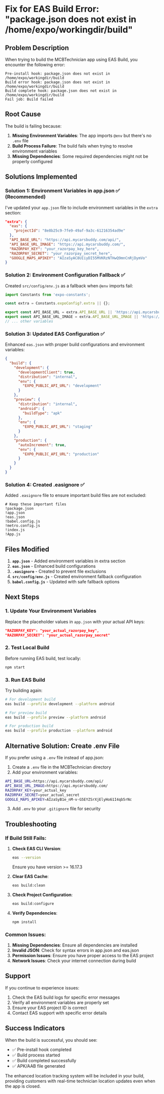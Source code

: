 # Fix for EAS Build Error: "package.json does not exist in /home/expo/workingdir/build"

## Problem Description
When trying to build the MCBTechnician app using EAS Build, you encounter the following error:
```
Pre-install hook: package.json does not exist in /home/expo/workingdir/build
Build error hook: package.json does not exist in /home/expo/workingdir/build
Build complete hook: package.json does not exist in /home/expo/workingdir/build
Fail job: Build failed
```

## Root Cause
The build is failing because:
1. **Missing Environment Variables**: The app imports `@env` but there's no `.env` file
2. **Build Process Failure**: The build fails when trying to resolve environment variables
3. **Missing Dependencies**: Some required dependencies might not be properly configured

## Solutions Implemented

### Solution 1: Environment Variables in app.json ✅ (Recommended)
I've updated your `app.json` file to include environment variables in the `extra` section:

```json
"extra": {
  "eas": {
    "projectId": "8e8b25c9-7fe9-49af-9a3c-61216354ad9e"
  },
  "API_BASE_URL": "https://api.mycarsbuddy.com/api/",
  "API_BASE_URL_IMAGE": "https://api.mycarsbuddy.com/",
  "RAZORPAY_KEY": "your_razorpay_key_here",
  "RAZORPAY_SECRET": "your_razorpay_secret_here",
  "GOOGLE_MAPS_APIKEY": "AIzaSyAC8UIiyDI55MVKRzNTHwQ9mnCnRjDymVo"
}
```

### Solution 2: Environment Configuration Fallback ✅
Created `src/config/env.js` as a fallback when `@env` imports fail:

```javascript
import Constants from 'expo-constants';

const extra = Constants.expoConfig?.extra || {};

export const API_BASE_URL = extra.API_BASE_URL || 'https://api.mycarsbuddy.com/api/';
export const API_BASE_URL_IMAGE = extra.API_BASE_URL_IMAGE || 'https://api.mycarsbuddy.com/';
// ... other variables
```

### Solution 3: Updated EAS Configuration ✅
Enhanced `eas.json` with proper build configurations and environment variables:

```json
{
  "build": {
    "development": {
      "developmentClient": true,
      "distribution": "internal",
      "env": {
        "EXPO_PUBLIC_API_URL": "development"
      }
    },
    "preview": {
      "distribution": "internal",
      "android": {
        "buildType": "apk"
      },
      "env": {
        "EXPO_PUBLIC_API_URL": "staging"
      }
    },
    "production": {
      "autoIncrement": true,
      "env": {
        "EXPO_PUBLIC_API_URL": "production"
      }
    }
  }
}
```

### Solution 4: Created .easignore ✅
Added `.easignore` file to ensure important build files are not excluded:

```
# Keep these important files
!package.json
!app.json
!eas.json
!babel.config.js
!metro.config.js
!index.js
!App.js
```

## Files Modified

1. **`app.json`** - Added environment variables in extra section
2. **`eas.json`** - Enhanced build configurations
3. **`.easignore`** - Created to prevent file exclusions
4. **`src/config/env.js`** - Created environment fallback configuration
5. **`babel.config.js`** - Updated with safe fallback options

## Next Steps

### 1. Update Your Environment Variables
Replace the placeholder values in `app.json` with your actual API keys:

```json
"RAZORPAY_KEY": "your_actual_razorpay_key",
"RAZORPAY_SECRET": "your_actual_razorpay_secret"
```

### 2. Test Local Build
Before running EAS build, test locally:

```bash
npm start
```

### 3. Run EAS Build
Try building again:

```bash
# For development build
eas build --profile development --platform android

# For preview build
eas build --profile preview --platform android

# For production build
eas build --profile production --platform android
```

## Alternative Solution: Create .env File

If you prefer using a `.env` file instead of app.json:

1. Create a `.env` file in the MCBTechnician directory
2. Add your environment variables:

```bash
API_BASE_URL=https://api.mycarsbuddy.com/api/
API_BASE_URL_IMAGE=https://api.mycarsbuddy.com/
RAZORPAY_KEY=your_actual_key
RAZORPAY_SECRET=your_actual_secret
GOOGLE_MAPS_APIKEY=AIzaSyB1e_nM-v-G5EYZSrXjElyHo61I4qb5rNc
```

3. Add `.env` to your `.gitignore` file for security

## Troubleshooting

### If Build Still Fails:

1. **Check EAS CLI Version**:
   ```bash
   eas --version
   ```
   Ensure you have version >= 16.17.3

2. **Clear EAS Cache**:
   ```bash
   eas build:clean
   ```

3. **Check Project Configuration**:
   ```bash
   eas build:configure
   ```

4. **Verify Dependencies**:
   ```bash
   npm install
   ```

### Common Issues:

1. **Missing Dependencies**: Ensure all dependencies are installed
2. **Invalid JSON**: Check for syntax errors in app.json and eas.json
3. **Permission Issues**: Ensure you have proper access to the EAS project
4. **Network Issues**: Check your internet connection during build

## Support

If you continue to experience issues:

1. Check the EAS build logs for specific error messages
2. Verify all environment variables are properly set
3. Ensure your EAS project ID is correct
4. Contact EAS support with specific error details

## Success Indicators

When the build is successful, you should see:
- ✅ Pre-install hook completed
- ✅ Build process started
- ✅ Build completed successfully
- ✅ APK/AAB file generated

The enhanced location tracking system will be included in your build, providing customers with real-time technician location updates even when the app is closed.

